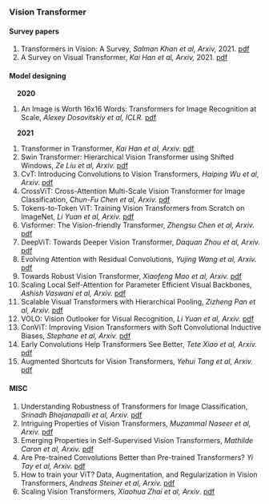 
### Vision Transformer

#### Survey papers
1. Transformers in Vision: A Survey, *Salman Khan et al, Arxiv,* 2021. [pdf](https://arxiv.org/pdf/2101.01169.pdf)
2. A Survey on Visual Transformer, *Kai Han et al, Arxiv,* 2021. [pdf](https://arxiv.org/pdf/2012.12556.pdf)

#### Model designing
&nbsp;&nbsp;&nbsp;&nbsp;**2020**
1. An Image is Worth 16x16 Words: Transformers for Image Recognition at Scale, *Alexey Dosovitskiy et al, ICLR.* [pdf](https://arxiv.org/pdf/2010.11929.pdf)

&nbsp;&nbsp;&nbsp;&nbsp;**2021**
1. Transformer in Transformer, *Kai Han et al, Arxiv.* [pdf](https://arxiv.org/pdf/2103.00112.pdf%E2%80%8Barxiv.org)
2. Swin Transformer: Hierarchical Vision Transformer using Shifted Windows, *Ze Liu et al, Arxiv.* [pdf](https://arxiv.org/pdf/2103.14030.pdf)
3. CvT: Introducing Convolutions to Vision Transformers, *Haiping Wu et al, Arxiv.* [pdf](https://arxiv.org/pdf/2103.15808.pdf)
4. CrossViT: Cross-Attention Multi-Scale Vision Transformer for Image Classification, *Chun-Fu Chen et al, Arxiv.* [pdf](https://arxiv.org/pdf/2103.14899.pdf)
5. Tokens-to-Token ViT: Training Vision Transformers from Scratch on ImageNet, *Li Yuan et al, Arxiv.* [pdf](https://arxiv.org/pdf/2101.11986.pdf)
6. Visformer: The Vision-friendly Transformer, *Zhengsu Chen et al, Arxiv.* [pdf](https://arxiv.org/pdf/2104.12533.pdf)
7. DeepViT: Towards Deeper Vision Transformer, *Daquan Zhou et al, Arxiv.* [pdf](https://arxiv.org/pdf/2103.11886.pdf)
8. Evolving Attention with Residual Convolutions, *Yujing Wang et al, Arxiv.* [pdf](https://arxiv.org/pdf/2102.12895.pdf)
9. Towards Robust Vision Transformer, *Xiaofeng Mao et al, Arxiv.* [pdf](https://arxiv.org/pdf/2105.07926.pdf)
10. Scaling Local Self-Attention for Parameter Efficient Visual Backbones, *Ashish Vaswani et al, Arxiv.* [pdf](https://arxiv.org/pdf/2103.12731.pdf)
11. Scalable Visual Transformers with Hierarchical Pooling, *Zizheng Pan et al, Arxiv.* [pdf](https://arxiv.org/pdf/2103.10619.pdf)
12. VOLO: Vision Outlooker for Visual Recognition, *Li Yuan et al, Arxiv.* [pdf](https://arxiv.org/pdf/2106.13112.pdf)
13. ConViT: Improving Vision Transformers with Soft Convolutional Inductive Biases, *Stephane et al, Arxiv.* [pdf](https://arxiv.org/pdf/2103.10697.pdf)
14. Early Convolutions Help Transformers See Better, *Tete Xiao et al, Arxiv.* [pdf](https://arxiv.org/pdf/2106.14881v1.pdf)
15. Augmented Shortcuts for Vision Transformers, *Yehui Tang et al, Arxiv.* [pdf](https://arxiv.org/pdf/2106.15941.pdf)


#### MISC
1. Understanding Robustness of Transformers for Image Classification, *Srinadh Bhojanapalli et al, Arxiv.* [pdf](https://arxiv.org/pdf/2103.14586.pdf)
2. Intriguing Properties of Vision Transformers, *Muzammal Naseer et al, Arxiv.* [pdf](https://arxiv.org/pdf/2105.10497v1.pdf)
3. Emerging Properties in Self-Supervised Vision Transformers, *Mathilde Caron et al, Arxiv.* [pdf](https://arxiv.org/pdf/2104.14294.pdf)
4. Are Pre-trained Convolutions Better than Pre-trained Transformers? *Yi Tay et al, Arxiv.* [pdf](https://arxiv.org/pdf/2105.03322.pdf)
5. How to train your ViT? Data, Augmentation, and Regularization in Vision Transformers, *Andreas Steiner et al, Arxiv.* [pdf](https://arxiv.org/pdf/2106.10270.pdf)
6. Scaling Vision Transformers, *Xiaohua Zhai et al, Arxiv*. [pdf](https://arxiv.org/pdf/2106.04560.pdf)


